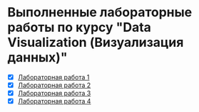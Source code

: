 # Выполненные лабораторные работы по курсу "Data Visualization (Визуализация данных)"

* [x] [Лабораторная работа 1](https://github.com/DimaScientist/Data-Visualization/blob/main/lab1/lab_1_Bakanov_6231.ipynb)
* [x] [Лабораторная работа 2](https://github.com/DimaScientist/Data-Visualization/blob/main/lab2/lab2_Bakanov_6231.ipynb)
* [x] [Лабораторная работа 3](https://github.com/DimaScientist/Data-Visualization/blob/main/lab3/lab3_Bakanov_6231.ipynb)
* [x] [Лабораторная работа 4](https://github.com/DimaScientist/Data-Visualization/blob/main/lab4/lab4_Bakanov_6231.ipynb)
